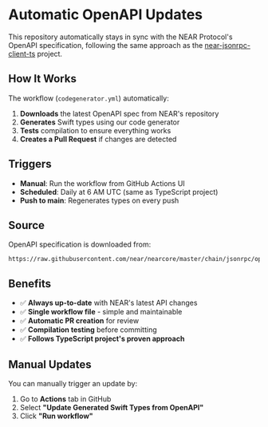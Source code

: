 # Automatic OpenAPI Updates

This repository automatically stays in sync with the NEAR Protocol's OpenAPI specification, following the same approach as the [near-jsonrpc-client-ts](https://github.com/near/near-jsonrpc-client-ts) project.

## How It Works

The workflow (`codegenerator.yml`) automatically:

1. **Downloads** the latest OpenAPI spec from NEAR's repository
2. **Generates** Swift types using our code generator
3. **Tests** compilation to ensure everything works
4. **Creates a Pull Request** if changes are detected

## Triggers

- **Manual**: Run the workflow from GitHub Actions UI
- **Scheduled**: Daily at 6 AM UTC (same as TypeScript project)
- **Push to main**: Regenerates types on every push

## Source

OpenAPI specification is downloaded from:

```
https://raw.githubusercontent.com/near/nearcore/master/chain/jsonrpc/openapi/openapi.json
```

## Benefits

- ✅ **Always up-to-date** with NEAR's latest API changes
- ✅ **Single workflow file** - simple and maintainable
- ✅ **Automatic PR creation** for review
- ✅ **Compilation testing** before committing
- ✅ **Follows TypeScript project's proven approach**

## Manual Updates

You can manually trigger an update by:

1. Go to **Actions** tab in GitHub
2. Select **"Update Generated Swift Types from OpenAPI"**
3. Click **"Run workflow"**
